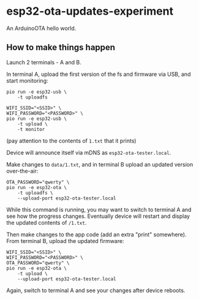 # esp32-ota-updates-experiment

An ArduinoOTA hello world.

## How to make things happen

Launch 2 terminals - A and B.

In terminal A, upload the first version of the fs and firmware via USB, and start monitoring:

```
pio run -e esp32-usb \
    -t uploadfs

WIFI_SSID="<SSID>" \
WIFI_PASSWORD="<PASSWORD>" \
pio run -e esp32-usb \
    -t upload \
    -t monitor
```

(pay attention to the contents of `1.txt` that it prints)

Device will announce itself via mDNS as `esp32-ota-tester.local`.

Make changes to `data/1.txt`, and in terminal B upload an updated version over-the-air:

```
OTA_PASSWORD="qwerty" \
pio run -e esp32-ota \
    -t uploadfs \
    --upload-port esp32-ota-tester.local
```

While this command is running, you may want to switch to terminal A and see how the progress changes. Eventually device will restart and display the updated contents of `/1.txt`.

Then make changes to the app code (add an extra "print" somewhere). From terminal B, upload the updated firmware:

```
WIFI_SSID="<SSID>" \
WIFI_PASSWORD="<PASSWORD>" \
OTA_PASSWORD="qwerty" \
pio run -e esp32-ota \
    -t upload \
    --upload-port esp32-ota-tester.local
```

Again, switch to terminal A and see your changes after device reboots.
